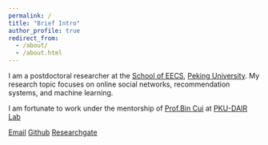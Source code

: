 ```yaml
---
permalink: /
title: "Brief Intro"
author_profile: true
redirect_from: 
  - /about/
  - /about.html
---
```


I am a postdoctoral researcher at the [School of EECS](https://eecs.pku.edu.cn/), [Peking University](https://www.pku.edu.cn/). My research topic focuses on online social networks, recommendation systems, and machine learning.

 I am fortunate to work under the mentorship of [Prof.Bin Cui](https://cuibinpku.github.io/papers.html) at [PKU-DAIR Lab](https://github.com/PKU-DAIR)

 [Email](yanwei.xu@pku.edu.cn) [Github](https://github.com/DiversityCloud) [Researchgate](https://www.researchgate.net/profile/Yanwei-Xu-3) 
